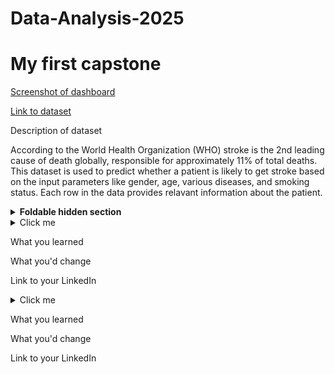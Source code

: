 # Data-Analysis-2025
# My first capstone

[Screenshot of dashboard](https://imgur.com/a/UDM2s89)

[Link to dataset](https://www.kaggle.com/datasets/fedesoriano/stroke-prediction-dataset)

Description of dataset

According to the World Health Organization (WHO) stroke is the 2nd leading cause of death globally, responsible for approximately 11% of total deaths.
This dataset is used to predict whether a patient is likely to get stroke based on the input parameters like gender, age, various diseases, and smoking status. Each row in the data provides relavant information about the patient.

<details>
<summary><b>Foldable hidden section</b></summary>

Any folded content here. It requires an empty line just above it!

</details>


<details>
  <summary>Click me</summary>
  
  ### Heading
  1. Foo
  2. Bar
     * Baz
     * Qux

  ### Some Javascript
  js
  function logSomething(something) {
    console.log('Something', something);
  }
  
</details>

What you learned

What you'd change

Link to your LinkedIn

<details>
  <summary>Click me</summary>
  
  ### Heading
  1. Foo
  2. Bar
     * Baz
     * Qux

  ### Some Javascript
  js
  function logSomething(something) {
    console.log('Something', something);
  }
  
</details>

What you learned

What you'd change

Link to your LinkedIn
